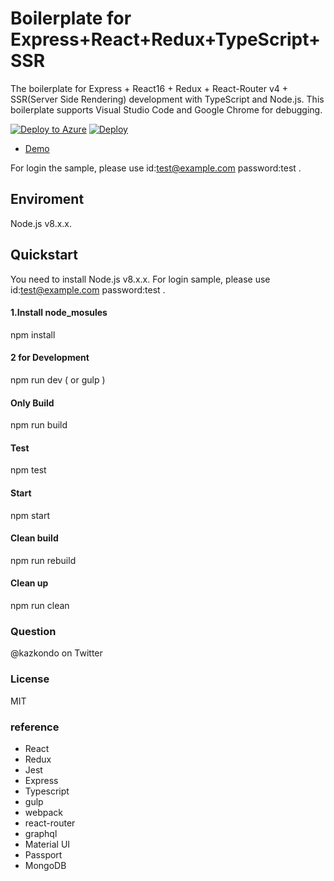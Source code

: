 ﻿# Boilerplate for Express+React+Redux+TypeScript+SSR
The boilerplate for Express + React16 + Redux + React-Router v4 + SSR(Server Side Rendering) development with TypeScript and Node.js.
This boilerplate supports Visual Studio Code and Google Chrome for debugging.

[![Deploy to Azure](http://azuredeploy.net/deploybutton.png)](https://azuredeploy.net/)
[![Deploy](https://www.herokucdn.com/deploy/button.svg)](https://heroku.com/deploy)

- [Demo](https://goemon-te-ub.azurewebsites.net)

For login the sample, please use id:test@example.com password:test .

## Enviroment
Node.js v8.x.x.

## Quickstart
You need to install Node.js v8.x.x.
For login sample, please use id:test@example.com password:test .

#### 1.Install node_mosules
npm install

#### 2 for Development
npm run dev ( or gulp )

#### Only Build
npm run build

#### Test
npm test

#### Start
npm start

#### Clean build
npm run rebuild

#### Clean up
npm run clean

### Question
@kazkondo on Twitter

### License
MIT

### reference
- React
- Redux
- Jest
- Express
- Typescript
- gulp
- webpack
- react-router
- graphql
- Material UI
- Passport
- MongoDB
